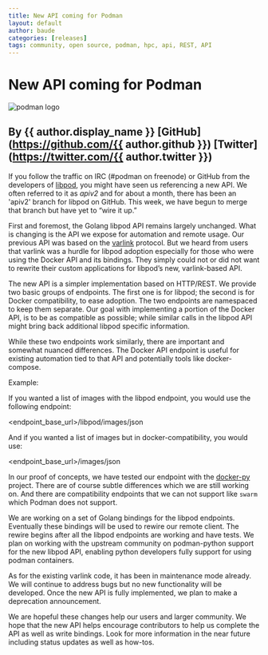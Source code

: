 ```yaml
---
title: New API coming for Podman 
layout: default
author: baude
categories: [releases]
tags: community, open source, podman, hpc, api, REST, API
---
```


# New API coming for Podman

![podman logo](https://podman.io/images/podman.svg)

## By {{ author.display_name }} [GitHub](https://github.com/{{ author.github }}) [Twitter](https://twitter.com/{{ author.twitter }})

If you follow the traffic on IRC (#podman on freenode) or GitHub from the developers of [libpod](https://github.com/containers/libpod/), you might have seen us referencing a new API.  We often referred to it as *apiv2* and for about a month, there has been an 'apiv2' branch for libpod on GitHub.  This week, we have begun to merge that branch but have yet to “wire it up.”

First and foremost, the Golang libpod API remains largely unchanged.  What is changing is the API we expose for automation and remote usage.  Our previous API was based on the [varlink](https://varlink.org/) protocol.  But we heard from users that varlink was a hurdle for libpod adoption especially for those who were using the Docker API and its bindings.  They simply could not or did not want to rewrite their custom applications for libpod’s new, varlink-based API.

<!--readmore-->

The new API is a simpler implementation based on HTTP/REST.  We provide two basic groups of endpoints.  The first one is for libpod; the second is for Docker compatibility, to ease adoption.  The two endpoints are namespaced to keep them separate.  Our goal with implementing a portion of the Docker API, is to be as compatible as possible; while similar calls in the libpod API might bring back additional libpod specific information.  

While these two endpoints work similarly, there are important and somewhat nuanced differences. The Docker API endpoint is useful for existing automation tied to that API and potentially tools like docker-compose.

Example: 

If you wanted a list of images with the libpod endpoint, you would use the following endpoint:

<endpoint_base_url>/libpod/images/json

And if you wanted a list of images but in docker-compatibility,  you would use:

<endpoint_base_url>/images/json

In our proof of concepts, we have tested our endpoint with the [docker-py](https://docker-py.readthedocs.io/en/stable/) project.  There are of course subtle differences which we are still working on.  And there are compatibility endpoints that we can not support like `swarm` which Podman does not support.

We are working on a set of Golang bindings for the libpod endpoints.  Eventually these bindings will be used to rewire our remote client.  The rewire begins after all the libpod endpoints are working and have tests.  We plan on working with the upstream community on podman-python support for the new libpod API, enabling python developers fully support for using podman containers.

As for the existing varlink code, it has been in maintenance mode already.  We will continue to address bugs but no new functionality will be developed.  Once the new API is fully implemented, we plan to make a deprecation announcement.

We are hopeful these changes help our users and larger community.  We  hope that the new API helps encourage contributors to help us complete the API as well as write bindings.  Look for more information in the near future including status updates as well as how-tos.
